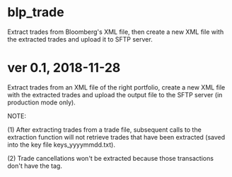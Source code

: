 # blp_trade
Extract trades from Bloomberg's XML file, then create a new XML file with the
extracted trades and upload it to SFTP server.



# ver 0.1, 2018-11-28
Extract trades from an XML file of the right portfolio, create a new XML file with the extracted trades and upload the output file to the SFTP server (in production mode only).


NOTE: 

(1) After extracting trades from a trade file, subsequent calls to the extraction function will not retrieve trades that have been extracted (saved into the key file keys_yyyymmdd.txt). 

(2) Trade cancellations won't be extracted because those transactions don't have the <Portfolio> tag.